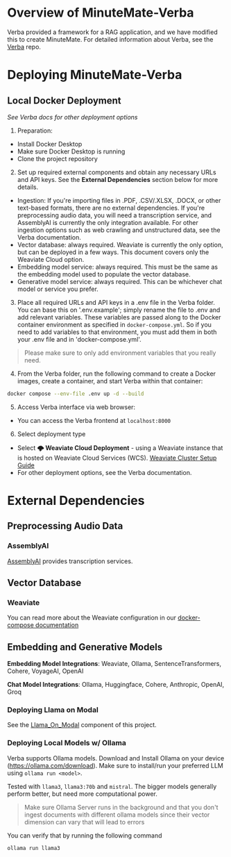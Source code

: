 # Overview of MinuteMate-Verba

Verba provided a framework for a RAG application, and we have modified this to create MinuteMate.  For detailed information about Verba, see the [Verba](https://github.com/weaviate/Verba/) repo. 

# Deploying MinuteMate-Verba

## Local Docker Deployment
*See Verba docs for other deployment options*

1. Preparation:
- Install Docker Desktop
- Make sure Docker Desktop is running
- Clone the project repository

2. Set up required external components and obtain any necessary URLs and API keys.  See the **External Dependencies** section below for more details.
- Ingestion: If you're importing files in .PDF, .CSV/.XLSX, .DOCX, or other text-based formats, there are no external dependencies.  If you're preprocessing audio data, you will need a transcription service, and AssemblyAI is currently the only integration available.  For other ingestion options such as web crawling and unstructured data, see the Verba documentation.
- Vector database: always required.  Weaviate is currently the only option, but can be deployed in a few ways.  This document covers only the Weaviate Cloud option.
- Embedding model service: always required. This must be the same as the embedding model used to populate the vector database.
- Generative model service: always required. This can be whichever chat model or service you prefer.

3. Place all required URLs and API keys in a .env file in the Verba folder.  You can base this on '.env.example'; simply rename the file to .env and add relevant variables.  These variables are passed along to the Docker container environment as specified in `docker-compose.yml`.  So if you need to add variables to that environment, you must add them in both your .env file and in 'docker-compose.yml'.  

> Please make sure to only add environment variables that you really need.

4. From the Verba folder, run the following command to create a Docker images, create a container, and start Verba within that container:

```bash
docker compose --env-file .env up -d --build
```

5. Access Verba interface via web browser:
- You can access the Verba frontend at `localhost:8000`

6.  Select deployment type
- Select **🌩️ Weaviate Cloud Deployment** - using a Weaviate instance that is hosted on Weaviate Cloud Services (WCS).  [Weaviate Cluster Setup Guide](https://weaviate.io/developers/wcs/guides/create-instance)
- For other deployment options, see the Verba documentation.

# External Dependencies 

## Preprocessing Audio Data

### AssemblyAI

[AssemblyAI](https://assemblyai.com/) provides transcription services.

## Vector Database

### Weaviate

You can read more about the Weaviate configuration in our [docker-compose documentation](https://weaviate.io/developers/weaviate/installation/docker-compose)

## Embedding and Generative Models

**Embedding Model Integrations**: Weaviate, Ollama, SentenceTransformers, Cohere, VoyageAI, OpenAI

**Chat Model Integrations**: Ollama, Huggingface, Cohere, Anthropic, OpenAI, Groq

### Deploying Llama on Modal 

See the [Llama_On_Modal](/Llama_On_Modal/README.md) component of this project.

### Deploying Local Models w/ Ollama

Verba supports Ollama models. Download and Install Ollama on your device (https://ollama.com/download). Make sure to install/run your preferred LLM using `ollama run <model>`.

Tested with `llama3`, `llama3:70b` and `mistral`. The bigger models generally perform better, but need more computational power.

> Make sure Ollama Server runs in the background and that you don't ingest documents with different ollama models since their vector dimension can vary that will lead to errors

You can verify that by running the following command

```
ollama run llama3
```